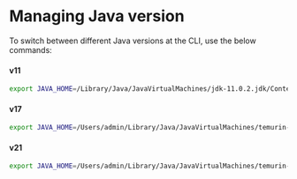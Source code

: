 # Managing Java version

To switch between different Java versions at the CLI, use the below commands:

#### v11

```bash
export JAVA_HOME=/Library/Java/JavaVirtualMachines/jdk-11.0.2.jdk/Contents/Home
```

#### v17

```bash
export JAVA_HOME=/Users/admin/Library/Java/JavaVirtualMachines/temurin-17.0.8/Contents/Home
```

#### v21

```bash
export JAVA_HOME=/Users/admin/Library/Java/JavaVirtualMachines/temurin-21.x.x/Contents/Home
```

